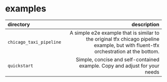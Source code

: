 # examples

| directory | description |
| :------------- |-------------:|
| `chicago_taxi_pipeline` | A simple e2e example that is similar to the original tfx chicago pipeline example, but with fluent-tfx orchestration at the bottom. |
| `quickstart` | Simple, concise and self-contained example. Copy and adjust for your needs |
